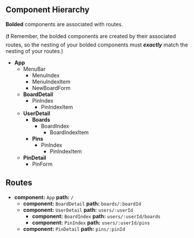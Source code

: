 ## Component Hierarchy

**Bolded** components are associated with routes.

(:exclamation: Remember, the bolded components are created by their
associated routes, so the nesting of your bolded components must
_**exactly**_ match the nesting of your routes.)

* **App**
  * MenuBar
    * MenuIndex
    * MenuIndexItem
    * NewBoardForm   
  * **BoardDetail**
    * PinIndex
      * PinIndexItem
  * **UserDetail**
    * **Boards**
      * BoardIndex
        * BoardIndexItem
    * **Pins**
      * PinIndex
        * PinIndexItem
  * **PinDetail**
    * PinForm

## Routes

* **component:** `App` **path:** `/`
  * **component:** `BoardDetail` **path:** `boards/:boardId`
  * **component:** `UserDetail` **path:** `users/:userId`
    * **component:** `BoardIndex` **path:** `users/:userId/boards`
    * **component:** `PinIndex` **path:** `users/:userId/pins`
  * **component:** `PinDetail` **path:** `pins/:pinId`
